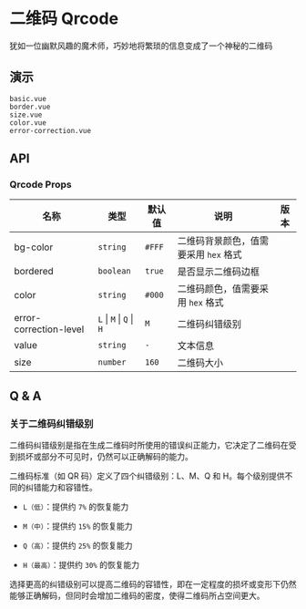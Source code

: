# 二维码 Qrcode

犹如一位幽默风趣的魔术师，巧妙地将繁琐的信息变成了一个神秘的二维码

## 演示

```demo
basic.vue
border.vue
size.vue
color.vue
error-correction.vue
```

## API

### Qrcode Props

| 名称 | 类型 | 默认值 | 说明 | 版本 |
| --- | --- | --- | --- | --- |
| bg-color | `string` | `#FFF` | 二维码背景颜色，值需要采用 `hex` 格式 |  |
| bordered | `boolean` | `true` | 是否显示二维码边框 |  |
| color | `string` | `#000` | 二维码颜色，值需要采用 `hex` 格式 |  |
| error-correction-level | `L` \| `M` \| `Q` \| `H` | `M` | 二维码纠错级别 |
| value | `string` | `-` | 文本信息 |  |
| size | `number` | `160` | 二维码大小 |

## Q & A

### 关于二维码纠错级别

二维码纠错级别是指在生成二维码时所使用的错误纠正能力，它决定了二维码在受到损坏或部分不可见时，仍然可以正确解码的能力。

二维码标准（如 QR 码）定义了四个纠错级别：L、M、Q 和 H。每个级别提供不同的纠错能力和容错性。

- `L（低）`：提供约 `7%` 的恢复能力

- `M（中）`：提供约 `15%` 的恢复能力

- `Q（高）`：提供约 `25%` 的恢复能力

- `H（最高）`：提供约 `30%` 的恢复能力

选择更高的纠错级别可以提高二维码的容错性，即在一定程度的损坏或变形下仍然能够正确解码，但同时会增加二维码的密度，使得二维码所占空间更大。
